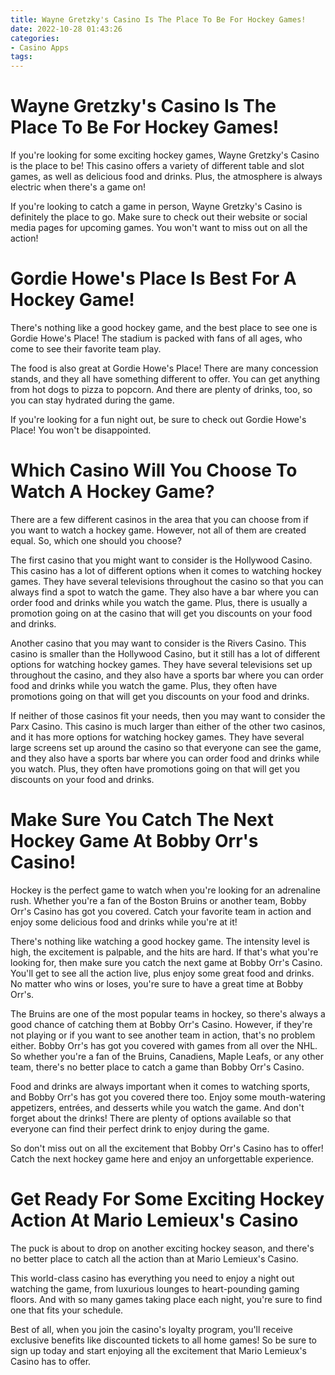 ```yaml
---
title: Wayne Gretzky's Casino Is The Place To Be For Hockey Games!
date: 2022-10-28 01:43:26
categories:
- Casino Apps
tags:
---
```



#  Wayne Gretzky's Casino Is The Place To Be For Hockey Games!

If you're looking for some exciting hockey games, Wayne Gretzky's Casino is the place to be! This casino offers a variety of different table and slot games, as well as delicious food and drinks. Plus, the atmosphere is always electric when there's a game on!

If you're looking to catch a game in person, Wayne Gretzky's Casino is definitely the place to go. Make sure to check out their website or social media pages for upcoming games. You won't want to miss out on all the action!

#  Gordie Howe's Place Is Best For A Hockey Game!

There's nothing like a good hockey game, and the best place to see one is Gordie Howe's Place! The stadium is packed with fans of all ages, who come to see their favorite team play.

The food is also great at Gordie Howe's Place! There are many concession stands, and they all have something different to offer. You can get anything from hot dogs to pizza to popcorn. And there are plenty of drinks, too, so you can stay hydrated during the game.

If you're looking for a fun night out, be sure to check out Gordie Howe's Place! You won't be disappointed.

#  Which Casino Will You Choose To Watch A Hockey Game?

There are a few different casinos in the area that you can choose from if you want to watch a hockey game. However, not all of them are created equal. So, which one should you choose?

The first casino that you might want to consider is the Hollywood Casino. This casino has a lot of different options when it comes to watching hockey games. They have several televisions throughout the casino so that you can always find a spot to watch the game. They also have a bar where you can order food and drinks while you watch the game. Plus, there is usually a promotion going on at the casino that will get you discounts on your food and drinks.

Another casino that you may want to consider is the Rivers Casino. This casino is smaller than the Hollywood Casino, but it still has a lot of different options for watching hockey games. They have several televisions set up throughout the casino, and they also have a sports bar where you can order food and drinks while you watch the game. Plus, they often have promotions going on that will get you discounts on your food and drinks.

If neither of those casinos fit your needs, then you may want to consider the Parx Casino. This casino is much larger than either of the other two casinos, and it has more options for watching hockey games. They have several large screens set up around the casino so that everyone can see the game, and they also have a sports bar where you can order food and drinks while you watch. Plus, they often have promotions going on that will get you discounts on your food and drinks.

#  Make Sure You Catch The Next Hockey Game At Bobby Orr's Casino!

Hockey is the perfect game to watch when you're looking for an adrenaline rush. Whether you're a fan of the Boston Bruins or another team, Bobby Orr's Casino has got you covered. Catch your favorite team in action and enjoy some delicious food and drinks while you're at it!

There's nothing like watching a good hockey game. The intensity level is high, the excitement is palpable, and the hits are hard. If that's what you're looking for, then make sure you catch the next game at Bobby Orr's Casino. You'll get to see all the action live, plus enjoy some great food and drinks. No matter who wins or loses, you're sure to have a great time at Bobby Orr's.

The Bruins are one of the most popular teams in hockey, so there's always a good chance of catching them at Bobby Orr's Casino. However, if they're not playing or if you want to see another team in action, that's no problem either. Bobby Orr's has got you covered with games from all over the NHL. So whether you're a fan of the Bruins, Canadiens, Maple Leafs, or any other team, there's no better place to catch a game than Bobby Orr's Casino.

Food and drinks are always important when it comes to watching sports, and Bobby Orr's has got you covered there too. Enjoy some mouth-watering appetizers, entrées, and desserts while you watch the game. And don't forget about the drinks! There are plenty of options available so that everyone can find their perfect drink to enjoy during the game.

So don't miss out on all the excitement that Bobby Orr's Casino has to offer! Catch the next hockey game here and enjoy an unforgettable experience.

#  Get Ready For Some Exciting Hockey Action At Mario Lemieux's Casino

The puck is about to drop on another exciting hockey season, and there's no better place to catch all the action than at Mario Lemieux's Casino.

This world-class casino has everything you need to enjoy a night out watching the game, from luxurious lounges to heart-pounding gaming floors. And with so many games taking place each night, you're sure to find one that fits your schedule.

Best of all, when you join the casino's loyalty program, you'll receive exclusive benefits like discounted tickets to all home games! So be sure to sign up today and start enjoying all the excitement that Mario Lemieux's Casino has to offer.